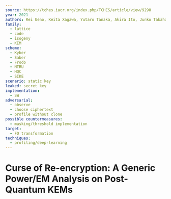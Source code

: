 ```yaml
---
source: https://tches.iacr.org/index.php/TCHES/article/view/9298
year: 2021
authors: Rei Ueno, Keita Xagawa, Yutaro Tanaka, Akira Ito, Junko Takahashi, Naofumi Homma
family:
  - lattice
  - code
  - isogeny
  - KEM
scheme:
  - Kyber
  - Saber
  - Frodo
  - NTRU
  - HQC
  - SIKE
scenario: static key
leaked: secret key
implementation:
  - SW
adversarial:
  - observe
  - choose ciphertext
  - profile without clone
possible countermeasures:
  - masking/threshold implementation
target:
  - FO transformation
techniques:
  - profiling/deep-learning
---
```

# Curse of Re-encryption: A Generic Power/EM Analysis on Post-Quantum KEMs


